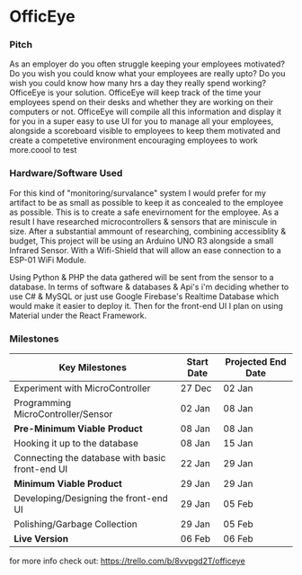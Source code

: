 # OfficEye

### Pitch
As an employer do you often struggle keeping your employees motivated? Do you wish you could know what your employees are really upto? Do you wish you could know how many hrs a day they really spend working?
OfficeEye is your solution. OfficeEye will keep track of the time your employees spend on their desks and whether they are working on their computers or not. OfficeEye will compile all this information and display it for you in a super easy to use UI for you to manage all your employees, alongside a scoreboard visible to employees to keep them motivated and create a competetive environment encouraging employees to work more.coool to test

### Hardware/Software Used
For this kind of "monitoring/survalance" system I would prefer for my artifact to be as small as possible to keep it as concealed to the employee as possible. This is to create a safe enevirnoment for the employee. As a result I have researched microcontrollers & sensors that are miniscule in size.
After a substantial ammount of researching, combining accessiblity & budget, 
This project will be using an Arduino UNO R3 alongside a small Infrared Sensor. 
With a Wifi-Shield that will allow an ease connection to a ESP-01 WiFi Module.

Using Python & PHP the data gathered will be sent from the sensor to a database.
In terms of software & databases & Api's i'm deciding whether to use C# & MySQL or just use Google Firebase's Realtime Database which would make it easier to deploy it. Then for the front-end UI I plan on using Material under the React Framework.

### Milestones

| **Key Milestones** | **Start Date** | **Projected End Date** |
|-------------------------------------------------|--------|--------|
| Experiment with MicroController | 27 Dec | 02 Jan |
| Programming MicroController/Sensor | 02 Jan |  08 Jan |
| **Pre-Minimum Viable Product** | 08 Jan | 08 Jan |
| Hooking it up to the database | 08 Jan | 15 Jan |
| Connecting the database with basic front-end UI | 22 Jan | 29 Jan |
| **Minimum Viable Product** | 29 Jan | 29 Jan |
| Developing/Designing the front-end UI | 29 Jan | 05 Feb |
| Polishing/Garbage Collection | 29 Jan | 05 Feb |
| **Live Version** | 06 Feb | 06 Feb |
for more info check out: https://trello.com/b/8vvpgd2T/officeye
